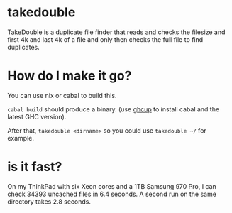 # takedouble
TakeDouble is a duplicate file finder that reads and checks the filesize and first 4k and last 4k of a file and only then checks the full file to find duplicates.

# How do I make it go?
You can use nix or cabal to build this.

`cabal build` should produce a binary. (use [ghcup](https://www.haskell.org/ghcup/) to install cabal and the latest GHC version).

After that, `takedouble <dirname>` so you could use `takedouble ~/` for example.

# is it fast?

On my ThinkPad with six Xeon cores and a 1TB Samsung 970 Pro, I can check 34393 uncached files in 6.4 seconds. A second run on the same directory takes 2.8 seconds.
